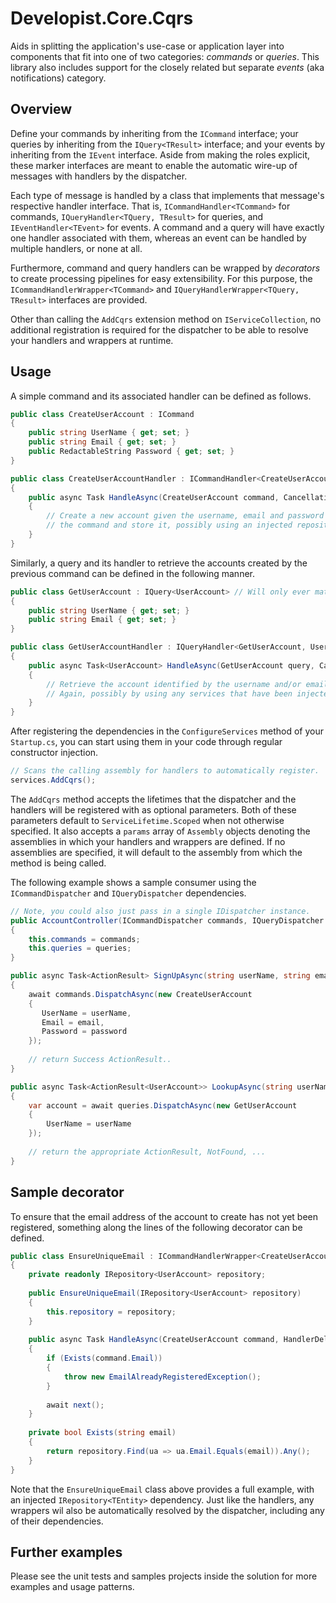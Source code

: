 # Developist.Core.Cqrs
Aids in splitting the application's use-case or application layer into components that fit into one of two categories: _commands_ or _queries_. This library also includes support for the closely related but separate _events_ (aka notifications) category.

## Overview
Define your commands by inheriting from the `ICommand` interface; your queries by inheriting from the `IQuery<TResult>` interface; and your events by inheriting from the `IEvent` interface. Aside from making the roles explicit, these marker interfaces are meant to enable the automatic wire-up of messages with handlers by the dispatcher.

Each type of message is handled by a class that implements that message's respective handler interface. That is, `ICommandHandler<TCommand>` for commands, `IQueryHandler<TQuery, TResult>` for queries, and `IEventHandler<TEvent>` for events. A command and a query will have exactly one handler associated with them, whereas an event can be handled by multiple handlers, or none at all.

Furthermore, command and query handlers can be wrapped by _decorators_ to create processing pipelines for easy extensibility. For this purpose, the `ICommandHandlerWrapper<TCommand>` and `IQueryHandlerWrapper<TQuery, TResult>` interfaces are provided.

Other than calling the `AddCqrs` extension method on `IServiceCollection`, no additional registration is required for the dispatcher to be able to resolve your handlers and wrappers at runtime.

## Usage
A simple command and its associated handler can be defined as follows.

```csharp
public class CreateUserAccount : ICommand
{
    public string UserName { get; set; }
    public string Email { get; set; }
    public RedactableString Password { get; set; }
}

public class CreateUserAccountHandler : ICommandHandler<CreateUserAccount>
{
    public async Task HandleAsync(CreateUserAccount command, CancellationToken cancellationToken)
    {
        // Create a new account given the username, email and password supplied in 
        // the command and store it, possibly using an injected repository.
    }
}
```

Similarly, a query and its handler to retrieve the accounts created by the previous command can be defined in the following manner.

```csharp
public class GetUserAccount : IQuery<UserAccount> // Will only ever match a single user account, or none.
{
    public string UserName { get; set; }
    public string Email { get; set; }
}

public class GetUserAccountHandler : IQueryHandler<GetUserAccount, UserAccount>
{
    public async Task<UserAccount> HandleAsync(GetUserAccount query, CancellationToken cancellationToken)
    {
        // Retrieve the account identified by the username and/or email supplied in the query.
        // Again, possibly by using any services that have been injected through the constructor.
    }
}
```

After registering the dependencies in the `ConfigureServices` method of your `Startup.cs`, you can start using them in your code through regular constructor injection.

```csharp
// Scans the calling assembly for handlers to automatically register.
services.AddCqrs();
```
The `AddCqrs` method accepts the lifetimes that the dispatcher and the handlers will be registered with as optional parameters. Both of these parameters default to `ServiceLifetime.Scoped` when not otherwise specified. It also accepts a `params` array of `Assembly` objects denoting the assemblies in which your handlers and wrappers are defined. If no assemblies are specified, it will default to the assembly from which the method is being called.

The following example shows a sample consumer using the `ICommandDispatcher` and `IQueryDispatcher` dependencies.

```csharp
// Note, you could also just pass in a single IDispatcher instance.
public AccountController(ICommandDispatcher commands, IQueryDispatcher queries)
{
    this.commands = commands;
    this.queries = queries;
}

public async Task<ActionResult> SignUpAsync(string userName, string email, string password)
{
    await commands.DispatchAsync(new CreateUserAccount
    { 
       UserName = userName,
       Email = email,
       Password = password 
    });
    
    // return Success ActionResult..
}

public async Task<ActionResult<UserAccount>> LookupAsync(string userName)
{
    var account = await queries.DispatchAsync(new GetUserAccount 
    {
        UserName = userName
    });
    
    // return the appropriate ActionResult, NotFound, ...
}
```
## Sample decorator
To ensure that the email address of the account to create has not yet been registered, something along the lines of the following decorator can be defined.

```csharp
public class EnsureUniqueEmail : ICommandHandlerWrapper<CreateUserAccount>
{
    private readonly IRepository<UserAccount> repository;
    
    public EnsureUniqueEmail(IRepository<UserAccount> repository)
    {
        this.repository = repository;
    }
    
    public async Task HandleAsync(CreateUserAccount command, HandlerDelegate next, CancellationToken cancellationToken)
    {
        if (Exists(command.Email))
        {
            throw new EmailAlreadyRegisteredException();
        }
        
        await next();
    }
    
    private bool Exists(string email)
    {
        return repository.Find(ua => ua.Email.Equals(email)).Any();
    }
}
```
Note that the `EnsureUniqueEmail` class above provides a full example, with an injected `IRepository<TEntity>` dependency. Just like the handlers, any wrappers wil also be automatically resolved by the dispatcher, including any of their dependencies.

## Further examples
Please see the unit tests and samples projects inside the solution for more examples and usage patterns.
